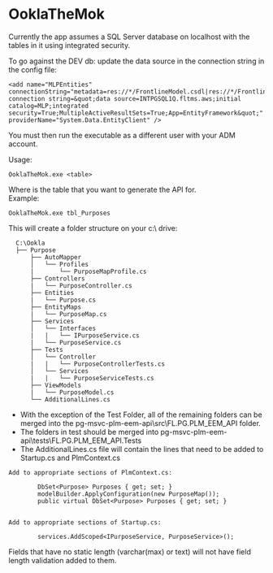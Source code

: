 # OoklaTheMok
Currently the app assumes a SQL Server database on localhost with the tables in it using integrated security.

To go against the DEV db:
update the data source in the connection string in the config file:

    <add name="MLPEntities" connectionString="metadata=res://*/FrontlineModel.csdl|res://*/FrontlineModel.ssdl|res://*/FrontlineModel.msl;provider=System.Data.SqlClient;provider connection string=&quot;data source=INTPGSQL1Q.fltms.aws;initial catalog=MLP;integrated security=True;MultipleActiveResultSets=True;App=EntityFramework&quot;" providerName="System.Data.EntityClient" />

You must then run the executable as a different user with your ADM account.

Usage:
```
OoklaTheMok.exe <table>
```
Where <table> is the table that you want to generate the API for.  
Example: 
```
OoklaTheMok.exe tbl_Purposes
```
This will create a folder structure on your c:\ drive:
```
  C:\Ookla
  ├── Purpose
      ├── AutoMapper
      │   └── Profiles
      |       └── PurposeMapProfile.cs
      ├── Controllers
      |   └── PurposeController.cs
      ├── Entities
      |   └── Purpose.cs
      ├── EntityMaps
      |   └── PurposeMap.cs
      ├── Services
      │   └── Interfaces
      |   |   └── IPurposeService.cs
      |   └── PurposeService.cs    
      ├── Tests
      │   └── Controller
      |   |   └── PurposeControllerTests.cs
      │   └── Services
      |   |   └── PurposeServiceTests.cs
      ├── ViewModels
      |   └── PurposeModel.cs   
      └── AdditionalLines.cs
``` 
* With the exception of the Test Folder, all of the remaining folders can be merged into the pg-msvc-plm-eem-api\src\FL.PG.PLM_EEM_API folder.
* The folders in test should be merged into pg-msvc-plm-eem-api\tests\FL.PG.PLM_EEM_API.Tests
* The AdditionalLines.cs file will contain the lines that need to be added to Startup.cs and PlmContext.cs
```
Add to appropriate sections of PlmContext.cs:

        DbSet<Purpose> Purposes { get; set; }
        modelBuilder.ApplyConfiguration(new PurposeMap());
        public virtual DbSet<Purpose> Purposes { get; set; }


Add to appropriate sections of Startup.cs:

        services.AddScoped<IPurposeService, PurposeService>();
```

Fields that have no static length (varchar(max) or text) will not have field length validation added to them.
